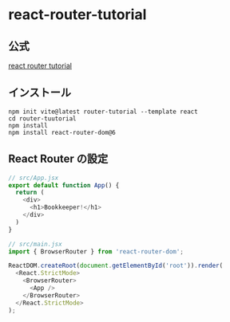 # react-router-tutorial

## 公式
[react router tutorial](https://reactrouterdotcom.fly.dev/docs/en/v6/getting-started/tutorial)

## インストール
```shell
npm init vite@latest router-tutorial --template react
cd router-tuutorial
npm install
npm install react-router-dom@6
```

## React Router の設定
```js
// src/App.jsx
export default function App() {
  return (
    <div>
      <h1>Bookkeeper!</h1>
    </div>
  )
}
```
```js
// src/main.jsx
import { BrowserRouter } from 'react-router-dom';

ReactDOM.createRoot(document.getElementById('root')).render(
  <React.StrictMode>
    <BrowserRouter>
      <App />
    </BrowserRouter>
  </React.StrictMode>
);
```

